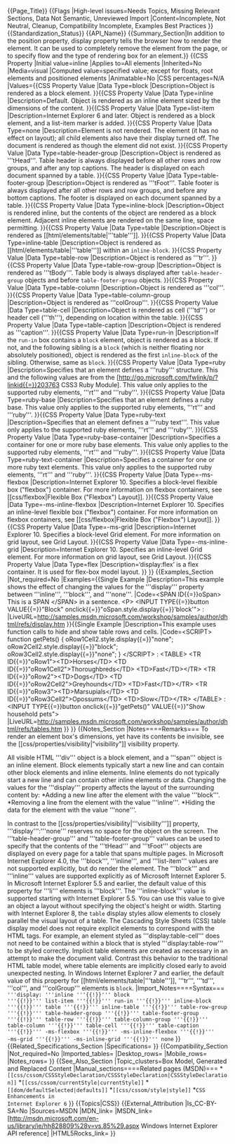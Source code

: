 {{Page_Title}}
{{Flags
|High-level issues=Needs Topics, Missing Relevant Sections, Data Not Semantic, Unreviewed Import
|Content=Incomplete, Not Neutral, Cleanup, Compatibility Incomplete, Examples Best Practices
}}
{{Standardization_Status}}
{{API_Name}}
{{Summary_Section|In addition to the position property, display property tells the browser how to render the element. It can be used to completely remove the element from the page, or to specify flow and the type of rendering box for an element.}}
{{CSS Property
|Initial value=inline
|Applies to=All elements
|Inherited=No
|Media=visual
|Computed value=specified value; except for floats, root elements and positioned elements
|Animatable=No
|CSS percentages=N/A
|Values={{CSS Property Value
|Data Type=block
|Description=Object is rendered as a block element.
}}{{CSS Property Value
|Data Type=inline
|Description=Default. Object is rendered as an inline element sized by the dimensions of the content.
}}{{CSS Property Value
|Data Type=list-item
|Description=Internet Explorer 6 and later.  Object is rendered as a block element, and a list-item marker is added.
}}{{CSS Property Value
|Data Type=none
|Description=Element is not rendered. The element (it has no effect on layout); all child elements also have their display turned off. The document is rendered as though the element did not exist.
}}{{CSS Property Value
|Data Type=table-header-group
|Description=Object is rendered as '''tHead'''. Table header is always displayed before all other rows and row groups, and after any top captions. The header is displayed on each document spanned by a table.
}}{{CSS Property Value
|Data Type=table-footer-group
|Description=Object is rendered as '''tFoot'''. Table footer is always displayed after all other rows and row groups, and before any bottom captions. The footer is displayed on each document spanned by a table.
}}{{CSS Property Value
|Data Type=inline-block
|Description=Object is rendered inline, but the contents of the object are rendered as a block element.  Adjacent inline elements are rendered on the same line, space permitting.
}}{{CSS Property Value
|Data Type=table
|Description=Object is rendered as [[html/elements/table|'''table''']].
}}{{CSS Property Value
|Data Type=inline-table
|Description=Object is rendered as [[html/elements/table|'''table''']] within an <code>inline-block</code>.
}}{{CSS Property Value
|Data Type=table-row
|Description=Object is rendered as '''tr'''.
}}{{CSS Property Value
|Data Type=table-row-group
|Description=Object is rendered as '''tBody'''. Table body is always displayed after <code>table-header-group</code> objects and before <code>table-footer-group</code> objects.
}}{{CSS Property Value
|Data Type=table-column
|Description=Object is rendered as '''col'''.
}}{{CSS Property Value
|Data Type=table-column-group
|Description=Object is rendered as '''colGroup'''.
}}{{CSS Property Value
|Data Type=table-cell
|Description=Object is rendered as cell ('''td''') or header cell ('''th'''), depending on location within the table.
}}{{CSS Property Value
|Data Type=table-caption
|Description=Object is rendered as '''caption'''.
}}{{CSS Property Value
|Data Type=run-in
|Description=If the <code>run-in</code> box contains a <code>block</code> element, object is rendered as a block. If not, and the following sibling is a <code>block</code> (which is neither floating nor absolutely positioned), object is rendered as the first <code>inline-block</code> of the sibling. Otherwise, same as <code>block</code>.
}}{{CSS Property Value
|Data Type=ruby
|Description=Specifies that an element defines a '''ruby''' structure. This and the following values are from the [http://go.microsoft.com/fwlink/p/?linkid{{=}}203763 CSS3 Ruby Module]. This value only applies to the supported ruby elements, '''rt''' and '''ruby'''.
}}{{CSS Property Value
|Data Type=ruby-base
|Description=Specifies that an element defines a ruby base.  This value only applies to the supported ruby elements, '''rt''' and '''ruby'''.
}}{{CSS Property Value
|Data Type=ruby-text
|Description=Specifies that an element defines a '''ruby text'''.  This value only applies to the supported ruby elements, '''rt''' and '''ruby'''.
}}{{CSS Property Value
|Data Type=ruby-base-container
|Description=Specifies a container for one or more ruby base elements.  This value only applies to the supported ruby elements, '''rt''' and '''ruby'''.
}}{{CSS Property Value
|Data Type=ruby-text-container
|Description=Specifies a container for one or more ruby text elements.  This value only applies to the supported ruby elements, '''rt''' and '''ruby'''.
}}{{CSS Property Value
|Data Type=-ms-flexbox
|Description=Internet Explorer 10. Specifies a block-level flexible box ("flexbox") container. For more information on flexbox containers, see [[css/flexbox|Flexible Box ("Flexbox") Layout]].
}}{{CSS Property Value
|Data Type=-ms-inline-flexbox
|Description=Internet Explorer 10. Specifies an inline-level flexible box ("flexbox") container. For more information on flexbox containers, see [[css/flexbox|Flexible Box ("Flexbox") Layout]].
}}{{CSS Property Value
|Data Type=-ms-grid
|Description=Internet Explorer 10. Specifies a block-level Grid element. For more information on grid layout, see Grid Layout.
}}{{CSS Property Value
|Data Type=-ms-inline-grid
|Description=Internet Explorer 10. Specifies an inline-level Grid element. For more information on grid layout, see Grid Layout.
}}{{CSS Property Value
|Data Type=flex
|Description=‘display:flex’ is a flex container. It is used for flex-box model layout.
}}
}}
{{Examples_Section
|Not_required=No
|Examples={{Single Example
|Description=This example shows the effect of changing the values for the '''display''' property between '''inline''', '''block''', and '''none'''.
|Code=&lt;SPAN ID{{=}}oSpan&gt;
This is a SPAN 
&lt;/SPAN&gt;
in a sentence.
&lt;P&gt;
&lt;INPUT TYPE{{=}}button VALUE{{=}}"Block" 
    onclick{{=}}"oSpan.style.display{{=}}'block'"&gt;
:
|LiveURL=http://samples.msdn.microsoft.com/workshop/samples/author/dhtml/refs/display.htm
}}{{Single Example
|Description=This example uses function calls to hide and show table rows and cells.
|Code=&lt;SCRIPT&gt;
function getPets()
{
    oRow1Cell2.style.display{{=}}"none";
    oRow2Cell2.style.display{{=}}"block";
    oRow3Cell2.style.display{{=}}"none";
}
&lt;/SCRIPT&gt;
:
&lt;TABLE&gt;
&lt;TR ID{{=}}"oRow1"&gt;&lt;TD&gt;Horses&lt;/TD&gt;
&lt;TD ID{{=}}"oRow1Cell2"&gt;Thoroughbreds&lt;/TD&gt;
&lt;TD&gt;Fast&lt;/TD&gt;&lt;/TR&gt;
&lt;TR ID{{=}}"oRow2"&gt;&lt;TD&gt;Dogs&lt;/TD&gt;
&lt;TD ID{{=}}"oRow2Cell2"&gt;Greyhounds&lt;/TD&gt;
&lt;TD&gt;Fast&lt;/TD&gt;&lt;/TR&gt;
&lt;TR ID{{=}}"oRow3"&gt;&lt;TD&gt;Marsupials&lt;/TD&gt;
&lt;TD ID{{=}}"oRow3Cell2"&gt;Opossums&lt;/TD&gt;
&lt;TD&gt;Slow&lt;/TD&gt;&lt;/TR&gt;
&lt;/TABLE&gt;
:
&lt;INPUT TYPE{{=}}button onclick{{=}}"getPets()" 
    VALUE{{=}}"Show household pets"&gt;
|LiveURL=http://samples.msdn.microsoft.com/workshop/samples/author/dhtml/refs/tables.htm
}}
}}
{{Notes_Section
|Notes====Remarks===
To render an element box's dimensions, yet have its contents be invisible, see the [[css/properties/visibility|"visibility"]] visibility property.

All visible HTML '''div''' object is a block element, and a '''span''' object is an inline element. Block elements typically start a new line and can contain other block elements and inline elements. Inline elements do not typically start a new line and can contain other inline elements or data. Changing the values for the '''display''' property affects the layout of the surrounding content by:
*Adding a new line after the element with the value '''block'''.
*Removing a line from the element with the value '''inline'''.
*Hiding the data for the element with the value '''none'''.

In contrast to the [[css/properties/visibility|'''visibility''']] property, '''display''':'''none''' reserves no space for the object on the screen.
The '''table-header-group''' and '''table-footer-group''' values can be used to specify that the contents of the '''tHead''' and '''tFoot''' objects are displayed on every page for a table that spans multiple pages.
In Microsoft Internet Explorer 4.0, the '''block''', '''inline''', and '''list-item''' values are not supported explicitly, but do render the element.
The '''block''' and '''inline''' values are supported explicitly as of Microsoft Internet Explorer 5.
In Microsoft Internet Explorer 5.5 and earlier, the default value of this property for '''li''' elements is '''block'''.
The '''inline-block''' value is supported  starting with Internet Explorer 5.5. You can use this value to give an object a layout without specifying the object's height or width.
Starting with Internet Explorer 8, the <code>table</code> display styles allow elements to closely parallel the visual layout of a table. The Cascading Style Sheets (CSS) table display model does not require explicit elements to correspond with the HTML tags. For example, an element styled as '''display:table-cell''' does not need to be contained within a block that is styled '''display:table-row''' to be styled correctly. Implicit table elements are created as necessary in an attempt to make the document valid. Contrast this behavior to the traditional HTML table model, where table elements are implicitly closed early to avoid unexpected nesting.
In Windows Internet Explorer 7 and earlier, the default value of this property for [[html/elements/table|'''table''']], '''tr''', '''td''', '''col''', and '''colGroup''' elements is <code>block</code>.
|Import_Notes====Syntax===
<code>'''display: '''inline '''{{!}}''' block '''{{!}}''' list-item '''{{!}}''' run-in '''{{!}}''' inline-block '''{{!}}''' table '''{{!}}''' inline-table '''{{!}}''' table-row-group '''{{!}}''' table-header-group '''{{!}}''' table-footer-group '''{{!}}''' table-row '''{{!}}''' table-column-group '''{{!}}''' table-column '''{{!}}''' table-cell '''{{!}}''' table-caption '''{{!}}''' -ms-flexbox '''{{!}}''' -ms-inline-flexbox '''{{!}}''' -ms-grid '''{{!}}''' -ms-inline-grid '''{{!}}''' none</code>
}}
{{Related_Specifications_Section
|Specifications=
}}
{{Compatibility_Section
|Not_required=No
|Imported_tables=
|Desktop_rows=
|Mobile_rows=
|Notes_rows=
}}
{{See_Also_Section
|Topic_clusters=Box Model, Generated and Replaced Content
|Manual_sections====Related pages (MSDN)===
*<code>[[css/cssom/CSSStyleDeclaration/CSSStyleDeclaration|CSSStyleDeclaration]]</code>
*<code>[[css/cssom/currentStyle|currentStyle]]</code>
*<code>[[dom/defaultSelected|defaults]]</code>
*<code>[[css/cssom/style|style]]</code>
*<code>CSS Enhancements in Internet Explorer 6</code>
}}
{{Topics|CSS}}
{{External_Attribution
|Is_CC-BY-SA=No
|Sources=MSDN
|MDN_link=
|MSDN_link=[http://msdn.microsoft.com/en-us/library/ie/hh828809%28v=vs.85%29.aspx Windows Internet Explorer API reference]
|HTML5Rocks_link=
}}